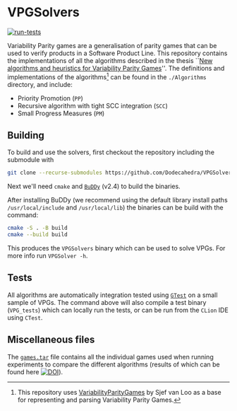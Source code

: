 # VPGSolvers
[![run-tests](https://github.com/Dodecahedra/VPGSolvers/actions/workflows/release.yaml/badge.svg)](https://github.com/Dodecahedra/VPGSolvers/actions/workflows/release.yaml)

Variability Parity games are a generalisation of parity games that can be used to verify products in a Software 
Product Line. This repository contains the implementations of all the algorithms described in the thesis 
``[New algorithms and heuristics for Variability Parity Games](./VPGs.pdf)''.
The definitions and implementations of the algorithms[^1] can be found in the `./Algorithms` directory, and include:
- Priority Promotion (`PP`)
- Recursive algorithm with tight SCC integration (`SCC`)
- Small Progress Measures (`PM`)
## Building
To build and use the solvers, first checkout the repository including the submodule with
``` sh
git clone --recurse-submodules https://github.com/Dodecahedra/VPGSolvers.git
```

Next we'll need `cmake` and [`BuDDy`](https://sourceforge.net/projects/buddy/) (v2.4) to build the binaries.

After installing BuDDy (we recommend using the default library install paths `/usr/local/include` and `/usr/local/lib`)
the binaries can be build with the command:
``` sh
cmake -S . -B build
cmake --build build
```

This produces the `VPGSolvers` binary which can be used to solve VPGs. For more info run `VPGSolver -h`.

## Tests
All algorithms are automatically integration tested using [`GTest`](https://github.com/google/googletest) on a small
sample of VPGs. The command above will also compile a test binary (`VPG_tests`) which can locally run the tests, or can be run from 
the `CLion` IDE using `CTest`.

## Miscellaneous files
The [`games.tar`]() file contains all the individual games used when running experiments to compare the different
algorithms (results of which can be found here 
[![DOI](https://zenodo.org/badge/DOI/10.5281/zenodo.5637419.svg)](https://doi.org/10.5281/zenodo.5637419)).


[^1]: This repository uses [VariabilityParityGames](https://github.com/SjefvanLoo/VariabilityParityGames) by Sjef van Loo
as a base for representing and parsing Variability Parity Games.